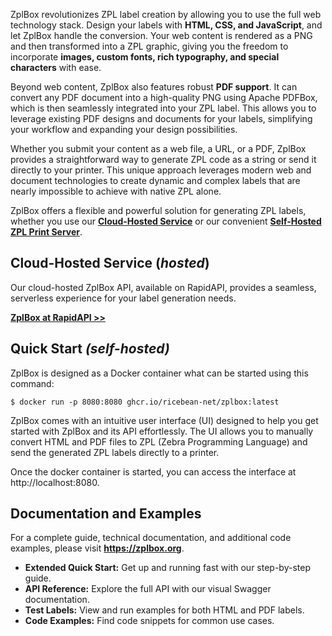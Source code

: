 ZplBox revolutionizes ZPL label creation by allowing you to use the full web technology stack. Design your labels with 
**HTML, CSS, and JavaScript**, and let ZplBox handle the conversion. Your web content is rendered as a PNG and then transformed 
into a ZPL graphic, giving you the freedom to incorporate **images, custom fonts, rich typography, and special characters** with ease.

Beyond web content, ZplBox also features robust **PDF support**. It can convert any PDF document into a high-quality PNG using 
Apache PDFBox, which is then seamlessly integrated into your ZPL label. This allows you to leverage existing PDF designs and 
documents for your labels, simplifying your workflow and expanding your design possibilities.

Whether you submit your content as a web file, a URL, or a PDF, ZplBox provides a straightforward way to generate ZPL code 
as a string or send it directly to your printer. This unique approach leverages modern web and document technologies to create
dynamic and complex labels that are nearly impossible to achieve with native ZPL alone.

ZplBox offers a flexible and powerful solution for generating ZPL labels, whether you use our [**Cloud-Hosted Service**](https://rapidapi.com/ricebean-ricebean-default/api/zplbox2) or our convenient [**Self-Hosted ZPL Print Server**](https://zplbox.org/#zpl-print-server).

## Cloud-Hosted Service (*hosted*)
Our cloud-hosted ZplBox API, available on RapidAPI, provides a seamless, serverless experience for your label generation needs.

[**ZplBox at RapidAPI >>**](https://rapidapi.com/ricebean-ricebean-default/api/zplbox2)

## Quick Start *(self-hosted)*
ZplBox is designed as a Docker container what can be started using this command:
```shell
$ docker run -p 8080:8080 ghcr.io/ricebean-net/zplbox:latest
```
ZplBox comes with an intuitive user interface (UI) designed to help you get started with ZplBox and its API 
effortlessly. The UI allows you to manually convert HTML and PDF files to ZPL (Zebra Programming Language) and
send the generated ZPL labels directly to a printer. 

Once the docker container is started, you can access the interface at http://localhost:8080.

## Documentation and Examples 
For a complete guide, technical documentation, and additional code examples, please visit **https://zplbox.org**.

* **Extended Quick Start:** Get up and running fast with our step-by-step guide.
* **API Reference:** Explore the full API with our visual Swagger documentation.
* **Test Labels:** View and run examples for both HTML and PDF labels.
* **Code Examples:** Find code snippets for common use cases.